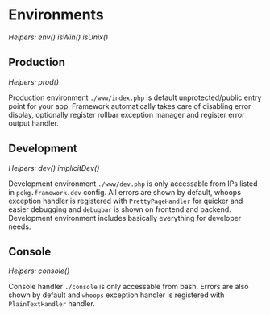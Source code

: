 # Environments

_Helpers: env() isWin() isUnix()_

## Production

_Helpers: prod()_

Production environment `./www/index.php` is default unprotected/public entry point for your app. Framework automatically
takes care of disabling error display, optionally register rollbar exception manager and register error output handler.

## Development

_Helpers: dev() implicitDev()_

Development environment `./www/dev.php` is only accessable from IPs listed in `pckg.framework.dev` config. All errors
are shown by default, whoops exception handler is registered with `PrettyPageHandler` for quicker and easier debugging
and `debugbar` is shown on frontend and backend. Development environment includes basically everything for developer
needs.

## Console

_Helpers: console()_

Console handler `./console` is only accessable from bash. Errors are also shown by default and `whoops` exception
handler is registered with `PlainTextHandler` handler.
